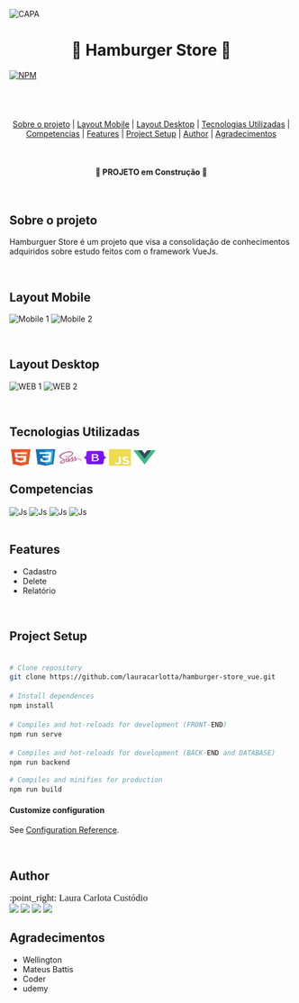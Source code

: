 ![CAPA](https://github.com/lauracarlotta/hamburger-store_vue/blob/main/src/assets/images/readme/burger-banner.png)

<div align="center">
	<h1>🍔 Hamburger Store 🍔</h1>
</div>

[![NPM](https://img.shields.io/github/license/lauracarlotta/hamburger-store_vue)](https://github.com/lauracarlotta/hamburger-store_vue/blob/main/LICENSE)

<br/>

#

<p align="center">
 <a href="#sobre-o-projeto">Sobre o projeto</a> |
 <a href="#layout-mobile">Layout Mobile</a> |
 <a href="#layout-desktop">Layout Desktop</a> |
 <a href="#tecnologias-utilizadas">Tecnologias Utilizadas</a> |
 <a href="#competencias">Competencias</a> |
 <a href="#features">Features</a> |
 <a href="#project-setup">Project Setup</a> |
 <a href="#author">Author</a> |
 <a href="#agradecimentos">Agradecimentos</a>
</p>

<br/>

<h4 align="center">🚧 PROJETO em Construção 🚧 </h4>

<br/>

## Sobre o projeto

Hamburguer Store é um projeto que visa a consolidação de conhecimentos adquiridos sobre estudo feitos com o framework VueJs.

<br/>

## Layout Mobile
![Mobile 1](http://link.com/assets) ![Mobile 2](http://link.com)

<br/>

## Layout Desktop
![WEB 1](http://link.com) ![WEB 2](http://link.com)

<br/>

## Tecnologias Utilizadas
<div style="display: inline-block;">
  <img align="center" alt="HTML" height="30" width="40" src="https://raw.githubusercontent.com/devicons/devicon/master/icons/html5/html5-original.svg">
  <img align="center" alt="CSS" height="30" width="40" src="https://raw.githubusercontent.com/devicons/devicon/master/icons/css3/css3-original.svg">
  <img align="center" alt="SASS" height="30" width="40" src="https://raw.githubusercontent.com/devicons/devicon/master/icons/sass/sass-original.svg">
  <img align="center" alt="Bootstrap" height="30" width="40" src="https://raw.githubusercontent.com/devicons/devicon/master/icons/bootstrap/bootstrap-original.svg">
  <img align="center" alt="Js" height="30" width="40" src="https://raw.githubusercontent.com/devicons/devicon/master/icons/javascript/javascript-plain.svg">
  <img align="center" alt="Vue" height="30" width="40" src="https://raw.githubusercontent.com/devicons/devicon/master/icons/vuejs/vuejs-original.svg">
</div>

<br/>

## Competencias
<div>
	<img align="center" alt="Js" height="30" width="90" src="https://img.shields.io/badge/Ubuntu-E95420?style=for-the-badge&logo=ubuntu&logoColor=white">
	<img align="center" alt="Js" height="30" width="90" src="padrão bem">
	<img align="center" alt="Js" height="30" width="90" src="https://img.shields.io/badge/eslint-3A33D1?style=for-the-badge&logo=eslint&logoColor=white">
	<img align="center" alt="Js" height="30" width="90" src="https://img.shields.io/badge/prettier-1A2C34?style=for-the-badge&logo=prettier&logoColor=F7BA3E">
</div>

<br/>

## Features
 - Cadastro
 - Delete
 - Relatório

<br/>

## Project Setup

```bash

# Clone repository
git clone https://github.com/lauracarlotta/hamburger-store_vue.git

# Install dependences
npm install

# Compiles and hot-reloads for development (FRONT-END)
npm run serve

# Compiles and hot-reloads for development (BACK-END and DATABASE)
npm run backend
```

```bash
# Compiles and minifies for production
npm run build
```

#### Customize configuration

See [Configuration Reference](https://cli.vuejs.org/config/).

<br/>

## Author
<div style="font-family: 'Great Vibes', cursive; font-size: larger;"> :point_right: Laura Carlota Custódio </div>
  <a href="https://www.instagram.com/carlotta.front" target="_blank"><img src="https://img.shields.io/badge/-Instagram-%23E4405F?style=for-the-badge&logo=instagram&logoColor=white"></a>
  <a href="https://medium.com/@laura.carlotta" target="_blank"><img src="https://img.shields.io/badge/Medium-12100E?style=for-the-badge&logo=medium&logoColor=white"></a>
  <a href="https://www.linkedin.com/in/lauracarlotta" target="_blank"><img src="https://img.shields.io/badge/-LinkedIn-%230077B5?style=for-the-badge&logo=linkedin&logoColor=white"></a>
  <a href="mailto:carlotta.custodio@gmail.com" target="_blank"><img src="https://img.shields.io/badge/Gmail-D14836?style=for-the-badge&logo=gmail&logoColor=white"></a>

<br/>

## Agradecimentos
 - Wellington
 - Mateus Battis
 - Coder
 - udemy

<br/>
